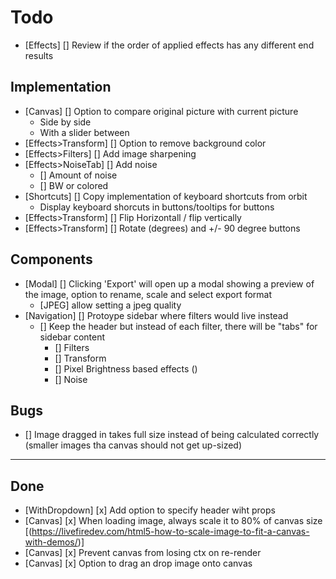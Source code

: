 # Todo

- [Effects] [] Review if the order of applied effects has any different end results

## Implementation

- [Canvas] [] Option to compare original picture with current picture
  - Side by side
  - With a slider between
- [Effects>Transform] [] Option to remove background color
- [Effects>Filters] [] Add image sharpening
- [Effects>NoiseTab] [] Add noise
  - [] Amount of noise
  - [] BW or colored
- [Shortcuts] [] Copy implementation of keyboard shortcuts from orbit
  - Display keyboard shorcuts in buttons/tooltips for buttons
- [Effects>Transform] [] Flip Horizontall / flip vertically
- [Effects>Transform] [] Rotate (degrees) and +/- 90 degree buttons

## Components

- [Modal] [] Clicking 'Export' will open up a modal showing a preview of the image, option to rename, scale and select export format
  - [JPEG] allow setting a jpeg quality
- [Navigation] [] Protoype sidebar where filters would live instead
  - [] Keep the header but instead of each filter, there will be "tabs" for sidebar content
    - [] Filters
    - [] Transform
    - [] Pixel Brightness based effects ()
    - [] Noise

## Bugs

- [] Image dragged in takes full size instead of being calculated correctly (smaller images tha canvas should not get up-sized)

---

## Done

- [WithDropdown] [x] Add option to specify header wiht props
- [Canvas] [x] When loading image, always scale it to 80% of canvas size [(https://livefiredev.com/html5-how-to-scale-image-to-fit-a-canvas-with-demos/)]
- [Canvas] [x] Prevent canvas from losing ctx on re-render
- [Canvas] [x] Option to drag an drop image onto canvas
